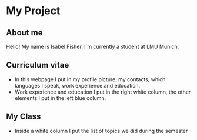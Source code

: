 # My Project

## About me

Hello! My name is Isabel Fisher. I´m currently a student at LMU Munich. 

## Curriculum vitae

- In this webpage I put in my profile picture, my contacts, which languages I speak, work experience and education.
- Work experience and education I put in the right white column, the other elements I put in the left blue column.

## My Class

- Inside a white column I put the list of topics we did during the semester

